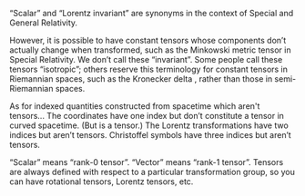 “Scalar” and “Lorentz invariant” are synonyms in the context of Special and General Relativity.

However, it is possible to have constant tensors whose components don’t actually change when transformed, such as the Minkowski metric tensor in Special Relativity. We don’t call these “invariant”. Some people call these tensors “isotropic”; others reserve this terminology for constant tensors in Riemannian spaces, such as the Kronecker delta , rather than those in semi-Riemannian spaces.

As for indexed quantities constructed from spacetime which aren't tensors... The coordinates have one index but don’t constitute a tensor in curved spacetime. (But is a tensor.) The Lorentz transformations have two indices but aren’t tensors. Christoffel symbols have three indices but aren’t tensors.

“Scalar” means “rank-0 tensor”. “Vector” means “rank-1 tensor”. Tensors are always defined with respect to a particular transformation group, so you can have rotational tensors, Lorentz tensors, etc.